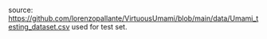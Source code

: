 source: https://github.com/lorenzopallante/VirtuousUmami/blob/main/data/Umami_testing_dataset.csv
used for test set.
